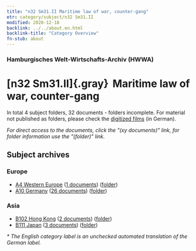 ```yaml
---
title: "n32 Sm31.II Maritime law of war, counter-gang"
etr: category/subject/n32 Sm31.II
modified: 2020-12-18
backlink: ../../about.en.html
backlink-title: "Category Overview"
fn-stub: about
---
```


### Hamburgisches Welt-Wirtschafts-Archiv (HWWA)
# [n32 Sm31.II]{.gray}&#8201; Maritime law of war, counter-gang&#160; 





In total 4 subject folders, 32 documents - folders incomplete.
For material not published as folders, please check the [digitized films](/film/h1_sh) (in German).

_For direct access to the documents, click the "(xy documents)" link, for folder information use the "(folder)" link._

## Subject archives



### Europe

- [A4 Western Europe](../../../geo/about.en.html#A4) (<a href="https://dfg-viewer.de/show/?tx_dlf[id]=https://pm20.zbw.eu/mets/sh/1408xx/140897/1456xx/145607/public.mets.en.xml" target="_blank">1 documents</a>) ([folder](http://purl.org/pressemappe20/folder/sh/140897,145607))
- [A10 Germany](../../../geo/about.en.html#A10) (<a href="https://dfg-viewer.de/show/?tx_dlf[id]=https://pm20.zbw.eu/mets/sh/1261xx/126128/1456xx/145607/public.mets.en.xml" target="_blank">26 documents</a>) ([folder](http://purl.org/pressemappe20/folder/sh/126128,145607))

### Asia

- [B102 Hong Kong](../../../geo/about.en.html#B102) (<a href="https://dfg-viewer.de/show/?tx_dlf[id]=https://pm20.zbw.eu/mets/sh/1412xx/141268/1456xx/145607/public.mets.en.xml" target="_blank">2 documents</a>) ([folder](http://purl.org/pressemappe20/folder/sh/141268,145607))
- [B111 Japan](../../../geo/about.en.html#B111) (<a href="https://dfg-viewer.de/show/?tx_dlf[id]=https://pm20.zbw.eu/mets/sh/1412xx/141272/1456xx/145607/public.mets.en.xml" target="_blank">3 documents</a>) ([folder](http://purl.org/pressemappe20/folder/sh/141272,145607))


_* The English category label is an unchecked automated translation of the German label._

